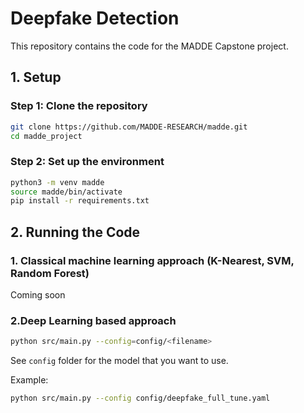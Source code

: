 # Deepfake Detection

This repository contains the code for the MADDE Capstone project.

## 1. Setup

### Step 1: Clone the repository

```bash
git clone https://github.com/MADDE-RESEARCH/madde.git
cd madde_project
```

### Step 2: Set up the environment

```bash
python3 -m venv madde
source madde/bin/activate
pip install -r requirements.txt
```



## 2. Running the Code



### 1. Classical machine learning approach (K-Nearest, SVM, Random Forest)

Coming soon

### 2.Deep Learning based approach

```bash
python src/main.py --config=config/<filename>
```

See `config` folder for the model that you want to use.

Example:

```bash
python src/main.py --config config/deepfake_full_tune.yaml
```